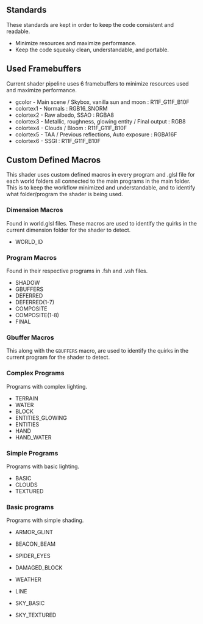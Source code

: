 ## Standards
   These standards are kept in order to keep the code consistent and readable.
* Minimize resources and maximize performance.
* Keep the code squeaky clean, understandable, and portable.

## Used Framebuffers
   Current shader pipeline uses 6 framebuffers to minimize resources used and maximize performance.
* gcolor - Main scene / Skybox, vanilla sun and moon : R11F_G11F_B10F
* colortex1 - Normals : RGB16_SNORM
* colortex2 - Raw albedo, SSAO : RGBA8
* colortex3 - Metallic, roughness, glowing entity / Final output : RGB8
* colortex4 - Clouds / Bloom : R11F_G11F_B10F
* colortex5 - TAA / Previous reflections, Auto exposure : RGBA16F
* colortex6 - SSGI : R11F_G11F_B10F

## Custom Defined Macros
   This shader uses custom defined macros in every program and .glsl file for each world folders all connected to the main programs in the main folder. This is to keep the workflow minimized and understandable, and to identify what folder/program the shader is being used.

### Dimension Macros
   Found in world.glsl files. These macros are used to identify the quirks in the current dimension folder for the shader to detect.
* WORLD_ID

### Program Macros
   Found in their respective programs in .fsh and .vsh files.
* SHADOW
* GBUFFERS
* DEFERRED
* DEFERRED(1-7)
* COMPOSITE
* COMPOSITE(1-8)
* FINAL

### Gbuffer Macros
   This along with the `GBUFFERS` macro, are used to identify the quirks in the current program for the shader to detect.

### Complex Programs
   Programs with complex lighting.
* TERRAIN
* WATER
* BLOCK
* ENTITIES_GLOWING
* ENTITIES
* HAND
* HAND_WATER

### Simple Programs
   Programs with basic lighting.
* BASIC
* CLOUDS
* TEXTURED

### Basic programs
   Programs with simple shading.
* ARMOR_GLINT
* BEACON_BEAM
* SPIDER_EYES
* DAMAGED_BLOCK
* WEATHER

* LINE
* SKY_BASIC
* SKY_TEXTURED
